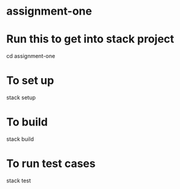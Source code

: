 # assignment-one
# Run this to get into stack project
cd assignment-one
# To set up
stack setup
# To build
stack build
# To run test cases 
stack test
